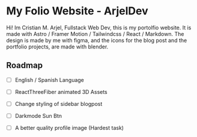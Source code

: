 # My Folio Website - ArjelDev

Hi! Im Cristian M. Arjel, Fullstack Web Dev, this is my portolfio website. It is made with Astro / Framer Motion / Tailwindcss / React / Markdown. The design is made by me with figma, and the icons for the blog post and the portfolio projects, are made with blender.

## Roadmap

- [ ] English / Spanish Language 
- [ ] ReactThreeFiber animated 3D Assets 
- [ ] Change styling of sidebar blogpost
- [ ] Darkmode Sun Btn
- [ ] A better quality profile image (Hardest task)

